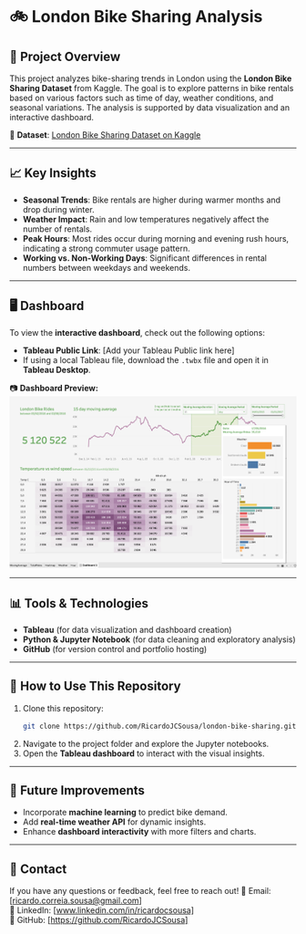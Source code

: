 # 🚲 London Bike Sharing Analysis

## 📌 Project Overview
This project analyzes bike-sharing trends in London using the **London Bike Sharing Dataset** from Kaggle. The goal is to explore patterns in bike rentals based on various factors such as time of day, weather conditions, and seasonal variations. The analysis is supported by data visualization and an interactive dashboard.

🔗 **Dataset**: [London Bike Sharing Dataset on Kaggle](https://www.kaggle.com/datasets/hmavrodiev/london-bike-sharing-dataset)

---

## 📈 Key Insights
- **Seasonal Trends**: Bike rentals are higher during warmer months and drop during winter.
- **Weather Impact**: Rain and low temperatures negatively affect the number of rentals.
- **Peak Hours**: Most rides occur during morning and evening rush hours, indicating a strong commuter usage pattern.
- **Working vs. Non-Working Days**: Significant differences in rental numbers between weekdays and weekends.

---

## 🖥️ Dashboard
To view the **interactive dashboard**, check out the following options:
- **Tableau Public Link**: [Add your Tableau Public link here]
- If using a local Tableau file, download the `.twbx` file and open it in **Tableau Desktop**.

📷 **Dashboard Preview:**
![Bike Sharing Dashboard](dashboard_preview.png)

---

## 📊 Tools & Technologies
- **Tableau** (for data visualization and dashboard creation)
- **Python & Jupyter Notebook** (for data cleaning and exploratory analysis)
- **GitHub** (for version control and portfolio hosting)

---

## 🚀 How to Use This Repository
1. Clone this repository:
   ```bash
   git clone https://github.com/RicardoJCSousa/london-bike-sharing.git
   ```
2. Navigate to the project folder and explore the Jupyter notebooks.
3. Open the **Tableau dashboard** to interact with the visual insights.

---

## 📌 Future Improvements
- Incorporate **machine learning** to predict bike demand.
- Add **real-time weather API** for dynamic insights.
- Enhance **dashboard interactivity** with more filters and charts.

---

## 📝 Contact
If you have any questions or feedback, feel free to reach out!
📧 Email: [ricardo.correia.sousa@gmail.com]  
🔗 LinkedIn: [www.linkedin.com/in/ricardocsousa]  
📂 GitHub: [https://github.com/RicardoJCSousa]
